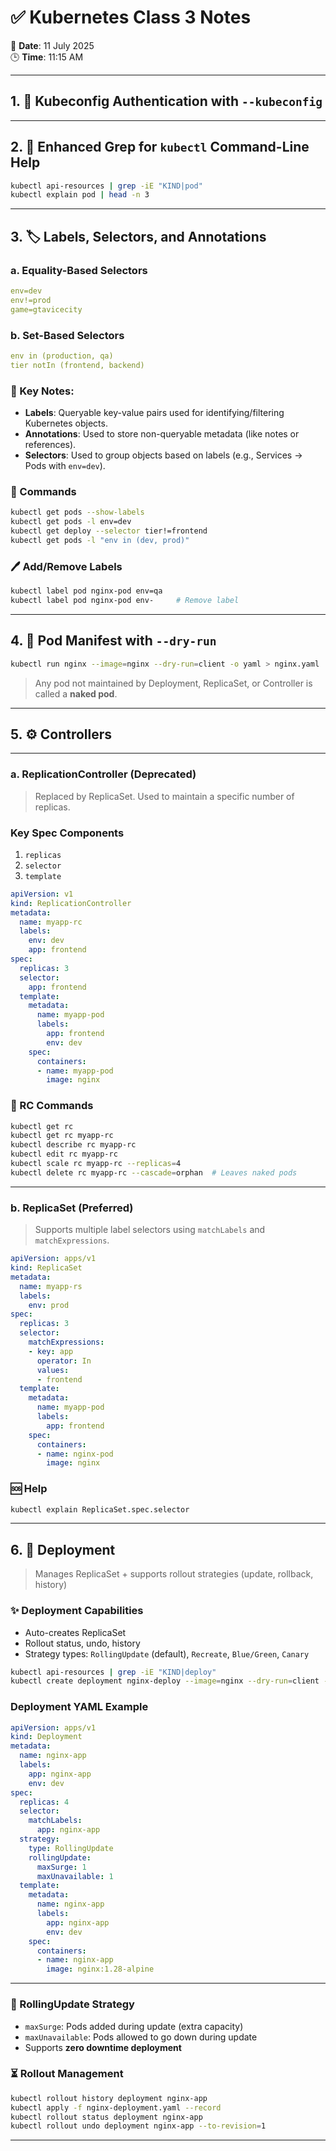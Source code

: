 
# ✅ Kubernetes Class 3 Notes

📅 **Date**: 11 July 2025  
🕒 **Time**: 11:15 AM

---

## 1. 🔐 Kubeconfig Authentication with `--kubeconfig`

---

## 2. 🧰 Enhanced Grep for `kubectl` Command-Line Help

```bash
kubectl api-resources | grep -iE "KIND|pod"
kubectl explain pod | head -n 3
```

---

## 3. 🏷️ Labels, Selectors, and Annotations

### a. Equality-Based Selectors

```yaml
env=dev
env!=prod
game=gtavicecity
```

### b. Set-Based Selectors

```yaml
env in (production, qa)
tier notIn (frontend, backend)
```

### 📌 Key Notes:

- **Labels**: Queryable key-value pairs used for identifying/filtering Kubernetes objects.
- **Annotations**: Used to store non-queryable metadata (like notes or references).
- **Selectors**: Used to group objects based on labels (e.g., Services → Pods with `env=dev`).

### 🧪 Commands

```bash
kubectl get pods --show-labels
kubectl get pods -l env=dev
kubectl get deploy --selector tier!=frontend
kubectl get pods -l "env in (dev, prod)"
```

### 🖊️ Add/Remove Labels

```bash
kubectl label pod nginx-pod env=qa
kubectl label pod nginx-pod env-     # Remove label
```

---

## 4. 📄 Pod Manifest with `--dry-run`

```bash
kubectl run nginx --image=nginx --dry-run=client -o yaml > nginx.yaml
```

> Any pod not maintained by Deployment, ReplicaSet, or Controller is called a **naked pod**.

---

## 5. ⚙️ Controllers

---

### a. ReplicationController (Deprecated)

> Replaced by ReplicaSet. Used to maintain a specific number of replicas.

### Key Spec Components

1. `replicas`
2. `selector`
3. `template`

```yaml
apiVersion: v1
kind: ReplicationController
metadata:
  name: myapp-rc
  labels:
    env: dev
    app: frontend
spec:
  replicas: 3
  selector:
    app: frontend
  template:
    metadata:
      name: myapp-pod
      labels:
        app: frontend
        env: dev
    spec:
      containers:
      - name: myapp-pod
        image: nginx
```

### 🧪 RC Commands

```bash
kubectl get rc
kubectl get rc myapp-rc
kubectl describe rc myapp-rc
kubectl edit rc myapp-rc
kubectl scale rc myapp-rc --replicas=4
kubectl delete rc myapp-rc --cascade=orphan  # Leaves naked pods
```

---

### b. ReplicaSet (Preferred)

> Supports multiple label selectors using `matchLabels` and `matchExpressions`.

```yaml
apiVersion: apps/v1
kind: ReplicaSet
metadata:
  name: myapp-rs
  labels:
    env: prod
spec:
  replicas: 3
  selector:
    matchExpressions:
    - key: app
      operator: In
      values:
      - frontend
  template:
    metadata:
      name: myapp-pod
      labels:
        app: frontend
    spec:
      containers:
      - name: nginx-pod
        image: nginx
```

### 🆘 Help

```bash
kubectl explain ReplicaSet.spec.selector
```

---

## 6. 🚀 Deployment

> Manages ReplicaSet + supports rollout strategies (update, rollback, history)

### ✨ Deployment Capabilities

- Auto-creates ReplicaSet
- Rollout status, undo, history
- Strategy types: `RollingUpdate` (default), `Recreate`, `Blue/Green`, `Canary`

```bash
kubectl api-resources | grep -iE "KIND|deploy"
kubectl create deployment nginx-deploy --image=nginx --dry-run=client -o yaml > nginx-deployment.yaml
```

### Deployment YAML Example

```yaml
apiVersion: apps/v1
kind: Deployment
metadata:
  name: nginx-app
  labels:
    app: nginx-app
    env: dev
spec:
  replicas: 4
  selector:
    matchLabels:
      app: nginx-app
  strategy:
    type: RollingUpdate
    rollingUpdate:
      maxSurge: 1
      maxUnavailable: 1
  template:
    metadata:
      name: nginx-app
      labels:
        app: nginx-app
        env: dev
    spec:
      containers:
      - name: nginx-app
        image: nginx:1.28-alpine
```

---

### 🔁 RollingUpdate Strategy

- `maxSurge`: Pods added during update (extra capacity)
- `maxUnavailable`: Pods allowed to go down during update
- Supports **zero downtime deployment**

### ⏳ Rollout Management

```bash
kubectl rollout history deployment nginx-app
kubectl apply -f nginx-deployment.yaml --record
kubectl rollout status deployment nginx-app
kubectl rollout undo deployment nginx-app --to-revision=1
```

---
